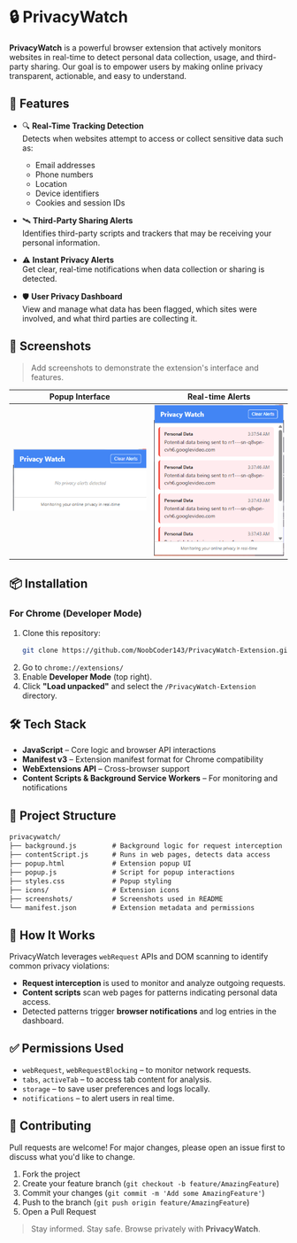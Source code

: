 # 🔒 PrivacyWatch

**PrivacyWatch** is a powerful browser extension that actively monitors websites in real-time to detect personal data collection, usage, and third-party sharing. Our goal is to empower users by making online privacy transparent, actionable, and easy to understand.

## 🚀 Features

- 🔍 **Real-Time Tracking Detection**  
  Detects when websites attempt to access or collect sensitive data such as:
  - Email addresses
  - Phone numbers
  - Location
  - Device identifiers
  - Cookies and session IDs

- 🛰️ **Third-Party Sharing Alerts**  
  Identifies third-party scripts and trackers that may be receiving your personal information.

- ⚠️ **Instant Privacy Alerts**  
  Get clear, real-time notifications when data collection or sharing is detected.

- 🛡️ **User Privacy Dashboard**  
  View and manage what data has been flagged, which sites were involved, and what third parties are collecting it.


## 📸 Screenshots

> Add screenshots to demonstrate the extension's interface and features.

| Popup Interface | Real-time Alerts |
|-----------------|------------------|
| ![Popup](screenshots/popUp.png) | ![Alert](screenshots/Alert.png) | 


## 📦 Installation

### For Chrome (Developer Mode)

1. Clone this repository:
   ```bash
   git clone https://github.com/NoobCoder143/PrivacyWatch-Extension.git
   ```
2. Go to `chrome://extensions/`
3. Enable **Developer Mode** (top right).
4. Click **"Load unpacked"** and select the `/PrivacyWatch-Extension` directory.



## 🛠️ Tech Stack

- **JavaScript** – Core logic and browser API interactions  
- **Manifest v3** – Extension manifest format for Chrome compatibility  
- **WebExtensions API** – Cross-browser support  
- **Content Scripts & Background Service Workers** – For monitoring and notifications  

## 📁 Project Structure

```
privacywatch/
├── background.js         # Background logic for request interception
├── contentScript.js      # Runs in web pages, detects data access
├── popup.html            # Extension popup UI
├── popup.js              # Script for popup interactions
├── styles.css            # Popup styling
├── icons/                # Extension icons
├── screenshots/          # Screenshots used in README
└── manifest.json         # Extension metadata and permissions
```

## 🧠 How It Works

PrivacyWatch leverages `webRequest` APIs and DOM scanning to identify common privacy violations:
- **Request interception** is used to monitor and analyze outgoing requests.
- **Content scripts** scan web pages for patterns indicating personal data access.
- Detected patterns trigger **browser notifications** and log entries in the dashboard.

## ✅ Permissions Used

- `webRequest`, `webRequestBlocking` – to monitor network requests.
- `tabs`, `activeTab` – to access tab content for analysis.
- `storage` – to save user preferences and logs locally.
- `notifications` – to alert users in real time.


## 🙌 Contributing

Pull requests are welcome! For major changes, please open an issue first to discuss what you'd like to change.

1. Fork the project
2. Create your feature branch (`git checkout -b feature/AmazingFeature`)
3. Commit your changes (`git commit -m 'Add some AmazingFeature'`)
4. Push to the branch (`git push origin feature/AmazingFeature`)
5. Open a Pull Request



> Stay informed. Stay safe. Browse privately with **PrivacyWatch**.
